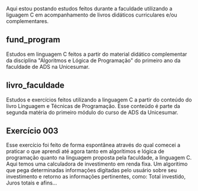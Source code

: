 Aqui estou postando estudos feitos durante a faculdade utilizando a liguagem C em acompanhamento de livros didáticos curriculares e/ou complementares.

## fund_program
Estudos em linguagem C feitos a partir do material didático complementar da disciplina "Algoritmos e Lógica de Programação" do primeiro ano da faculdade de ADS na Unicesumar.

## livro_faculdade
Estudos e exercícios feitos utilizando a linguagem C a partir do conteúdo do livro Linguagem e Técnicas de Programação. Esse conteúdo é parte da segunda matéria do primeiro módulo do curso de ADS da Unicesumar.

## Exercício 003

Esse exercício foi feito de forma espontânea através do qual comecei a praticar o que aprendi até agora tanto em algorítimos e lógica de programação quanto na linguagem proposta pela faculdade, a linguagem C.
Aqui temos uma calculadora de investimento em renda fixa. Um algoritimo que pega determinadas informações digitadas pelo usuário sobre seu investimento e retorno as informações pertinentes, como: Total investido, Juros totais e afins...